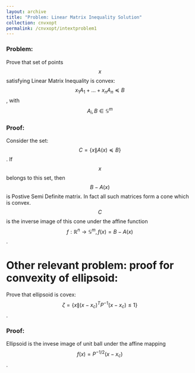 ```yaml
---
layout: archive
title: "Problem: Linear Matrix Inequality Solution"
collection: cnvxopt
permalink: /cnvxopt/intextproblem1
---
```

### Problem:
Prove that set of points $$x$$ satisfying Linear Matrix Inequality is convex: $$x_1 A_1 + \dots + x_n A_n \preceq B$$, with $$A_i , B \in \mathbb{S}^m$$
### Proof: 
Consider the set: $$C = \{x\| A(x) \preceq B\}$$. If $$x$$ belongs to this set, then $$B-A(x)$$ is Postive Semi Definite matrix. In fact all such matrices form a cone which is convex. $$C$$ is the inverse image of this cone under the affine function 
$$f: \mathbb{R}^n \longrightarrow \mathbb{S}^m, f(x) = B- A(x)$$.

# Other relevant problem: proof for convexity of ellipsoid: 
Prove that ellipsoid is covex: $$\zeta = \{x \| (x-x_c)^T P^{-1} (x-x_c) \leq 1\}$$.
### Proof: 
Ellipsoid is the invese image of unit ball under the affine mapping $$f(x) = P^{-1/2}(x-x_c)$$.
